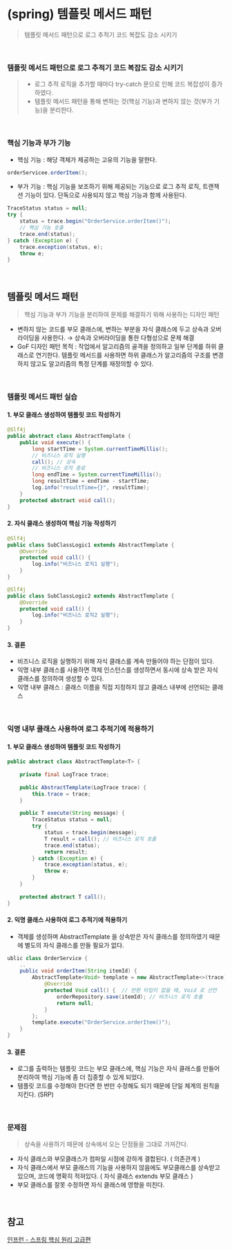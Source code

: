 # (spring) 템플릿 메서드 패턴
> 템플릿 메서드 패턴으로 로그 추적기 코드 복잡도 감소 시키기

<br>

### 템플릿 메서드 패턴으로 로그 추적기 코드 복잡도 감소 시키기
> - 로그 추적 로직을 추가할 때마다 try-catch 문으로 인해 코드 복잡성이 증가하였다. 
> - 템플릿 메서드 패턴을 통해 변하는 것(핵심 기능)과 변하지 않는 것(부가 기능)을 분리한다.

<br>

### 핵심 기능과 부가 기능
- 핵심 기능 : 해당 객체가 제공하는 고유의 기능을 말한다. 
```java
orderServicee.orderItem();
```
- 부가 기능 : 핵심 기능을 보조하기 위해 제공되는 기능으로 로그 추적 로직, 트랜잭션 기능이 있다. 단독으로 사용되지 않고 핵심 기능과 함께 사용된다. 
```java
TraceStatus status = null;  
try {  
    status = trace.begin("OrderService.orderItem()");  
    // 핵심 기능 호출
    trace.end(status);  
} catch (Exception e) {  
    trace.exception(status, e);  
    throw e;  
}
```

<br>

## 템플릿 메서드 패턴
> 핵심 기능과 부가 기능을 분리하여 문제를 해결하기 위해 사용하는 디자인 패턴

- 변하지 않는 코드를 부모 클래스에, 변하는 부분을 자식 클래스에 두고 상속과 오버라이딩을 사용한다. → 상속과 오버라이딩을 통한 다형성으로 문제 해결
- GoF 디자인 패턴 목적 : 작업에서 알고리즘의 골격을 정의하고 일부 단계를 하위 클래스로 연기한다. 템플릿 메서드를 사용하면 하위 클래스가 알고리즘의 구조를 변경하지 않고도 알고리즘의 특정 단계를 재정의할 수 있다. 

<br>

### 템플릿 메서드 패턴 실습
#### 1. 부모 클래스 생성하여 템플릿 코드 작성하기
```java
@Slf4j  
public abstract class AbstractTemplate {  
    public void execute() {  
        long startTime = System.currentTimeMillis();  
        // 비즈니스 로직 실행  
        call(); // 상속  
        // 비즈니스 로직 종료  
        long endTime = System.currentTimeMillis();  
        long resultTime = endTime - startTime;  
        log.info("resultTime={}", resultTime);  
    }  
    protected abstract void call();  
}
```

#### 2. 자식 클래스 생성하여 핵심 기능 작성하기
```java
@Slf4j  
public class SubClassLogic1 extends AbstractTemplate {  
    @Override  
    protected void call() {  
        log.info("비즈니스 로직1 실행");  
    }  
}

@Slf4j  
public class SubClassLogic2 extends AbstractTemplate {  
    @Override  
    protected void call() {  
        log.info("비즈니스 로직2 실행");  
    }  
}
```

#### 3. 결론
- 비즈니스 로직을 실행하기 위해 자식 클래스를 계속 만들어야 하는 단점이 있다.
- 익명 내부 클래스를 사용하면 객체 인스턴스를 생성하면서 동시에 상속 받은 자식 클래스를 정의하여 생성할 수 있다. 
- 익명 내부 클래스 : 클래스 이름을 직접 지정하지 않고 클래스 내부에 선언되는 클래스

<br>

### 익명 내부 클래스 사용하여 로그 추적기에 적용하기
#### 1. 부모 클래스 생성하여 템플릿 코드 작성하기
```java
public abstract class AbstractTemplate<T> {  
  
    private final LogTrace trace;  
  
    public AbstractTemplate(LogTrace trace) {  
        this.trace = trace;  
    }  
  
    public T execute(String message) {  
        TraceStatus status = null;  
        try {  
            status = trace.begin(message);  
            T result = call(); // 비즈니스 로직 호출  
            trace.end(status);  
            return result;  
        } catch (Exception e) {  
            trace.exception(status, e);  
            throw e;  
        }  
    }  
  
    protected abstract T call();  
}
```

#### 2. 익명 클래스 사용하여 로그 추적기에 적용하기
- 객체를 생성하며 AbstractTemplate 을 상속받은 자식 클래스를 정의하였기 때문에 별도의 자식 클래스를 만들 필요가 없다. 
```java
ublic class OrderService {  
    ..
    public void orderItem(String itemId) {  
        AbstractTemplate<Void> template = new AbstractTemplate<>(trace) {  
            @Override  
            protected Void call() {  // 반환 타입이 없을 때, Void 로 선언
                orderRepository.save(itemId); // 비즈니스 로직 호출
                return null;
            }  
        };  
        template.execute("OrderService.orderItem()");  
    }  
}
```

#### 3. 결론
- 로그를 출력하는 템플릿 코드는 부모 클래스에, 핵심 기능은 자식 클래스를 만들어 분리하여 핵심 기능에 좀 더 집중할 수 있게 되었다.
- 템플릿 코드를 수정해야 한다면 한 번만 수정해도 되기 때문에 단일 체계의 원칙을 지킨다. (SRP)

<br>

### 문제점
> 상속을 사용하기 때문에 상속에서 오는 단점들을 그대로 가져간다.

- 자식 클래스와 부모클래스가 컴파일 시점에 강하게 결합된다. ( 의존관계 )
- 자식 클래스에서 부모 클래스의 기능을 사용하지 않음에도 부모클래스를 상속받고 있으며, 코드에 명확히 적혀있다. ( 자식 클래스 extends 부모 클래스 )
- 부모 클래스를 잘못 수정하면 자식 클래스에 영향을 미친다.

<br>

## 참고 
[인프런 - 스프링 핵심 원리 고급편](https://inf.run/FWeFN) 